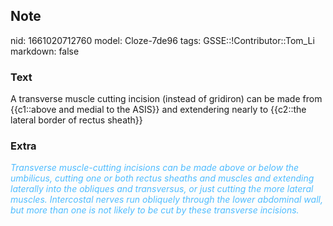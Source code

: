 ## Note
nid: 1661020712760
model: Cloze-7de96
tags: GSSE::!Contributor::Tom_Li
markdown: false

### Text
A transverse muscle cutting incision (instead of gridiron) can be made from {{c1::above and medial to the ASIS}} and extendering nearly to {{c2::the lateral border of rectus sheath}}

### Extra
<div>
  <i><font color="#4FBCFF">Transverse muscle-cutting incisions can
  be made above or below the umbilicus, cutting one or both rectus
  sheaths and muscles and extending laterally into the obliques and
  transversus, or just cutting the more lateral muscles.
  Intercostal nerves run obliquely through the lower abdominal
  wall, but more than one is not likely to be cut by these
  transverse incisions.</font></i>
</div>
